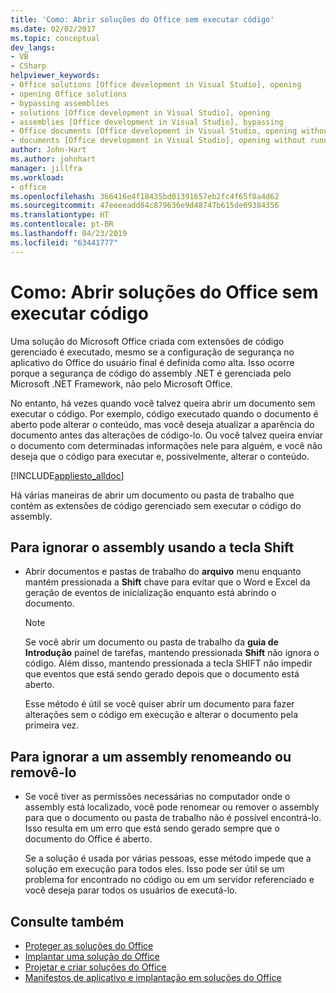 ```yaml
---
title: 'Como: Abrir soluções do Office sem executar código'
ms.date: 02/02/2017
ms.topic: conceptual
dev_langs:
- VB
- CSharp
helpviewer_keywords:
- Office solutions [Office development in Visual Studio], opening
- opening Office solutions
- bypassing assemblies
- solutions [Office development in Visual Studio], opening
- assemblies [Office development in Visual Studio], bypassing
- Office documents [Office development in Visual Studio, opening without running code
- documents [Office development in Visual Studio], opening without running code
author: John-Hart
ms.author: johnhart
manager: jillfra
ms.workload:
- office
ms.openlocfilehash: 366416e4f18435bd01391657eb2fc4f65f8a4d62
ms.sourcegitcommit: 47eeeeadd84c879636e9d48747b615de69384356
ms.translationtype: HT
ms.contentlocale: pt-BR
ms.lasthandoff: 04/23/2019
ms.locfileid: "63441777"
---
```

# <a name="how-to-open-office-solutions-without-running-code"></a>Como: Abrir soluções do Office sem executar código
  Uma solução do Microsoft Office criada com extensões de código gerenciado é executado, mesmo se a configuração de segurança no aplicativo do Office do usuário final é definida como alta. Isso ocorre porque a segurança de código do assembly .NET é gerenciada pelo Microsoft .NET Framework, não pelo Microsoft Office.

 No entanto, há vezes quando você talvez queira abrir um documento sem executar o código. Por exemplo, código executado quando o documento é aberto pode alterar o conteúdo, mas você deseja atualizar a aparência do documento antes das alterações de código-lo. Ou você talvez queira enviar o documento com determinadas informações nele para alguém, e você não deseja que o código para executar e, possivelmente, alterar o conteúdo.

 [!INCLUDE[appliesto_alldoc](../vsto/includes/appliesto-alldoc-md.md)]

 Há várias maneiras de abrir um documento ou pasta de trabalho que contém as extensões de código gerenciado sem executar o código do assembly.

## <a name="to-bypass-the-assembly-by-using-the-shift-key"></a>Para ignorar o assembly usando a tecla Shift

- Abrir documentos e pastas de trabalho do **arquivo** menu enquanto mantém pressionada a **Shift** chave para evitar que o Word e Excel da geração de eventos de inicialização enquanto está abrindo o documento.

    > [!NOTE]
    > Se você abrir um documento ou pasta de trabalho da **guia de Introdução** painel de tarefas, mantendo pressionada **Shift** não ignora o código. Além disso, mantendo pressionada a tecla SHIFT não impedir que eventos que está sendo gerado depois que o documento está aberto.

     Esse método é útil se você quiser abrir um documento para fazer alterações sem o código em execução e alterar o documento pela primeira vez.

## <a name="to-bypass-an-assembly-by-renaming-or-removing-it"></a>Para ignorar a um assembly renomeando ou removê-lo

- Se você tiver as permissões necessárias no computador onde o assembly está localizado, você pode renomear ou remover o assembly para que o documento ou pasta de trabalho não é possível encontrá-lo. Isso resulta em um erro que está sendo gerado sempre que o documento do Office é aberto.

     Se a solução é usada por várias pessoas, esse método impede que a solução em execução para todos eles. Isso pode ser útil se um problema for encontrado no código ou em um servidor referenciado e você deseja parar todos os usuários de executá-lo.

## <a name="see-also"></a>Consulte também
- [Proteger as soluções do Office](../vsto/securing-office-solutions.md)
- [Implantar uma solução do Office](../vsto/deploying-an-office-solution.md)
- [Projetar e criar soluções do Office](../vsto/designing-and-creating-office-solutions.md)
- [Manifestos de aplicativo e implantação em soluções do Office](../vsto/application-and-deployment-manifests-in-office-solutions.md)
